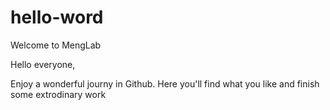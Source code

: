 # hello-word
Welcome to MengLab

Hello everyone,

Enjoy a wonderful journy in Github. Here you'll find what you like and finish some extrodinary work
